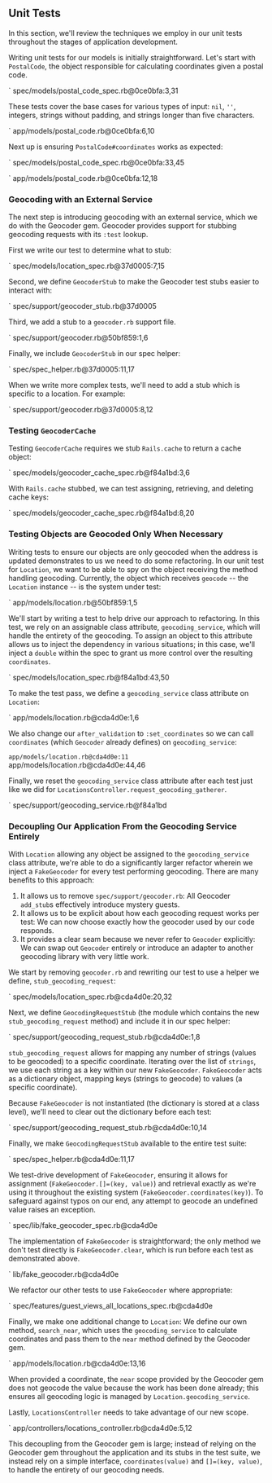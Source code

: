 ## Unit Tests

In this section, we'll review the techniques we employ in our unit tests
throughout the stages of application development.

Writing unit tests for our models is initially straightforward. Let's start
with `PostalCode`, the object responsible for calculating coordinates given a
postal code.

` spec/models/postal_code_spec.rb@0ce0bfa:3,31

These tests cover the base cases for various types of input: `nil`, `''`,
integers, strings without padding, and strings longer than five characters.

` app/models/postal_code.rb@0ce0bfa:6,10

Next up is ensuring `PostalCode#coordinates` works as expected:

` spec/models/postal_code_spec.rb@0ce0bfa:33,45

` app/models/postal_code.rb@0ce0bfa:12,18

### Geocoding with an External Service

The next step is introducing geocoding with an external service, which we do
with the Geocoder gem. Geocoder provides support for stubbing geocoding requests
with its `:test` lookup.

First we write our test to determine what to stub:

` spec/models/location_spec.rb@37d0005:7,15

Second, we define `GeocoderStub` to make the Geocoder test stubs easier to
interact with:

` spec/support/geocoder_stub.rb@37d0005

Third, we add a stub to a `geocoder.rb` support file.

` spec/support/geocoder.rb@50bf859:1,6

Finally, we include `GeocoderStub` in our spec helper:

` spec/spec_helper.rb@37d0005:11,17

When we write more complex tests, we'll need to add a stub which is specific to
a location. For example:

` spec/support/geocoder.rb@37d0005:8,12

### Testing `GeocoderCache`

Testing `GeocoderCache` requires we stub `Rails.cache` to return a cache object:

` spec/models/geocoder_cache_spec.rb@f84a1bd:3,6

With `Rails.cache` stubbed, we can test assigning, retrieving, and deleting cache keys:

` spec/models/geocoder_cache_spec.rb@f84a1bd:8,20

### Testing Objects are Geocoded Only When Necessary

Writing tests to ensure our objects are only geocoded when the address is
updated demonstrates to us we need to do some refactoring. In our unit test
for `Location`, we want to be able to spy on the object receiving the method
handling geocoding. Currently, the object which receives `geocode` -- the
`Location` instance -- is the system under test:

` app/models/location.rb@50bf859:1,5

We'll start by writing a test to help drive our approach to refactoring. In this
test, we rely on an assignable class attribute, `geocoding_service`, which will
handle the entirety of the geocoding. To assign an object to this attribute
allows us to inject the dependency in various situations; in this case, we'll
inject a `double` within the spec to grant us more control over the resulting
`coordinates`.

` spec/models/location_spec.rb@f84a1bd:43,50

To make the test pass, we define a `geocoding_service` class attribute on
`Location`:

` app/models/location.rb@cda4d0e:1,6

We also change our `after_validation` to `:set_coordinates` so we can call
`coordinates` (which `Geocoder` already defines) on `geocoding_service`:

` app/models/location.rb@cda4d0e:11
` app/models/location.rb@cda4d0e:44,46

Finally, we reset the `geocoding_service` class attribute after each test just
like we did for `LocationsController.request_geocoding_gatherer`.

` spec/support/geocoding_service.rb@f84a1bd

### Decoupling Our Application From the Geocoding Service Entirely

With `Location` allowing any object be assigned to the `geocoding_service`
class attribute, we're able to do a significantly larger refactor wherein we
inject a `FakeGeocoder` for every test performing geocoding. There are many
benefits to this approach:

1. It allows us to remove `spec/support/geocoder.rb`: All Geocoder `add_stub`s
   effectively introduce mystery guests.
2. It allows us to be explicit about how each geocoding request works per
   test: We can now choose exactly how the geocoder used by our code responds.
3. It provides a clear seam because we never refer to `Geocoder` explicitly:
   We can swap out `Geocoder` entirely or introduce an adapter to another
   geocoding library with very little work.

We start by removing `geocoder.rb` and rewriting our test to use a helper we
define, `stub_geocoding_request`:

` spec/models/location_spec.rb@cda4d0e:20,32

Next, we define `GeocodingRequestStub` (the module which contains the new
`stub_geocoding_request` method) and include it in our spec helper:

` spec/support/geocoding_request_stub.rb@cda4d0e:1,8

`stub_geocoding_request` allows for mapping any number of strings (values to
be geocoded) to a specific coordinate. Iterating over the list of `strings`,
we use each string as a key within our new `FakeGeocoder`.  `FakeGeocoder`
acts as a dictionary object, mapping keys (strings to geocode) to values (a
specific coordinate).

Because `FakeGeocoder` is not instantiated (the dictionary is stored at a
class level), we'll need to clear out the dictionary before each test:

` spec/support/geocoding_request_stub.rb@cda4d0e:10,14

Finally, we make `GeocodingRequestStub` available to the entire test suite:

` spec/spec_helper.rb@cda4d0e:11,17

We test-drive development of `FakeGeocoder`, ensuring it allows for assignment
(`FakeGeocoder.[]=(key, value)`) and retrieval exactly as we're using it
throughout the existing system (`FakeGeocoder.coordinates(key)`). To safeguard
against typos on our end, any attempt to geocode an undefined value raises an
exception.

` spec/lib/fake_geocoder_spec.rb@cda4d0e

The implementation of `FakeGeocoder` is straightforward; the only method we
don't test directly is `FakeGeocoder.clear`, which is run before each test as
demonstrated above.

` lib/fake_geocoder.rb@cda4d0e

We refactor our other tests to use `FakeGeocoder` where appropriate:

` spec/features/guest_views_all_locations_spec.rb@cda4d0e

Finally, we make one additional change to `Location`: We define our own
method, `search_near`, which uses the `geocoding_service` to calculate
coordinates and pass them to the `near` method defined by the Geocoder gem.

` app/models/location.rb@cda4d0e:13,16

When provided a coordinate, the `near` scope provided by the Geocoder gem does
not geocode the value because the work has been done already; this ensures all
geocoding logic is managed by `Location.geocoding_service`.

Lastly, `LocationsController` needs to take advantage of our new scope.

` app/controllers/locations_controller.rb@cda4d0e:5,12

This decoupling from the Geocoder gem is large; instead of relying on the
Geocoder gem throughout the application and its stubs in the test suite, we
instead rely on a simple interface, `coordinates(value)` and `[]=(key,
value)`, to handle the entirety of our geocoding needs.
